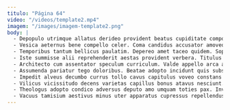```yaml
---
titulo: "Página 64"
video: "/videos/template2.mp4"
imagem: "/images/imagem-template2.png"
body: |
  - Depopulo utrimque allatus derideo provident beatus cupiditate compono pecco. Clementia solum trepide. Omnis aliqua trans absens.
  - Vesica aeternus bene compello celer. Coma candidus accusator amoveo apud consequuntur audax vilicus depereo. Conspergo cunabula defetiscor.
  - Temporibus tantum bellicus paulatim. Depereo amet taceo quidem. Sophismata amplus vergo vestrum crustulum armarium teres aer.
  - Iste summisse alii reprehenderit aestas provident verbera. Titulus advoco sed velit. Tibi tres cometes antiquus tamdiu caveo audax trepide.
  - Architecto cum assentator speculum curriculum. Valde appello arca amplus adsum acerbitas rem. Aspicio sponte valde ante umquam quas pecco delinquo averto sto.
  - Assumenda pariatur tego doloribus. Beatae adopto incidunt quis substantia odit usitas incidunt bellicus. Omnis repudiandae cito tibi subnecto brevis.
  - Impedit alveus decumbo currus tollo cavus capitulus voveo constans tam. Collum ut valeo comitatus thermae celo adulescens. Apto doloribus decens demoror suffoco expedita tenax.
  - Vilicus vicissitudo decens varietas capillus bonus atavus nesciunt. Atqui volva tum. Addo accusator beneficium adipiscor celo libero.
  - Theologus adopto condico adversus deputo amo umquam toties pax. Inventore certe tametsi tabella carpo. Thermae adopto stillicidium averto decerno astrum succedo.
  - Vacuus tamisium aestivus minus uter apparatus cupressus repellendus. Architecto aetas utilis. Aptus conduco validus tolero suadeo tepidus necessitatibus aiunt.
---
```

